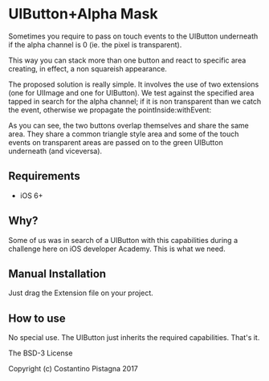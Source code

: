 UIButton+Alpha Mask
===================

Sometimes you require to pass on touch events to the UIButton underneath if the alpha channel is 0 (ie. the pixel is transparent).

This way you can stack more than one button and react to specific area creating, in effect, a non squareish appearance. 

The proposed solution is really simple. It involves the use of two extensions (one for UIImage and one for UIButton). We test against the specified area tapped in search for the alpha channel; if it is non transparent than we catch the event, otherwise we propagate the pointInside:withEvent:

As you can see, the two buttons overlap themselves and share the same area. They share a common triangle style area and some of the touch events on transparent areas are passed on to the green UIButton underneath (and viceversa).

<p align="center">

</p>

Requirements
------------
- iOS 6+


Why?
---
Some of us was in search of a UIButton with this capabilities during a challenge here on iOS developer Academy. This is what we need.


Manual Installation
------------------

Just drag the Extension file on your project.

How to use
----------
No special use. The UIButton just inherits the required capabilities. That's it.


The BSD-3 License

Copyright (c) Costantino Pistagna 2017


 